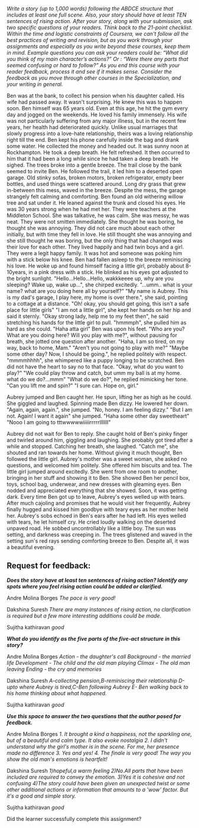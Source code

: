 *Write a story (up to 1,000 words) following the ABDCE structure that includes at least one full scene. Also, your story should have at least TEN sentences of rising action.
After your story, along with your submission, ask two specific questions of your readers. Think back to the 21-point checklist. Within the time and logistic constraints of Coursera, we can't follow all the best practices of writing and revision, but as you work through your assignments and especially as you write beyond these courses, keep them in mind.
Example questions you can ask your readers could be: “What did you think of my main character’s actions?” Or : “Were there any parts that seemed confusing or hard to follow?”
As you end this course with your reader feedback, process it and see if it makes sense. Consider the feedback as you move through other courses in the Specialization, and your writing in general.*


Ben was at the bank, to collect his pension when his daughter called. His wife had passed away. It wasn't surprising. He knew this was to happen soon. Ben himself was 65 years old. Even at this age, he hit the gym every day and jogged on the weekends. He loved his family immensely. His wife was not particularly suffering from any major illness, but in the recent few years, her health had deteriorated quickly. Unlike usual marriages that slowly progress into a love-hate relationship, theirs was a loving relationship right till the end.
 Ben kept his phone carefully inside the bag and drank some water. He collected the money and headed out. It was sunny noon at Rockhampton. He took a deep breath. He felt refreshed. It then occurred to him that it had been a long while since he had taken a deep breath. He sighed. The trees broke into a gentle breeze. The trail close by the bank seemed to invite Ben. He followed the trail, it led him to a deserted open garage. Old stinky sofas, broken motors, broken refrigerator, empty beer bottles, and used things were scattered around. Long dry grass that grew in-between this mess, waved in the breeze. Despite the mess, the garage strangely felt calming and comforting. Ben found an old withering willow tree and sat under it.
 He leaned against the trunk and closed his eyes. He was 30 years strong when he had met her. They were teachers at the Middleton School. She was talkative, he was calm. She was messy, he was neat. They were not smitten immediately. She thought he was boring, he thought she was annoying. They did not care much about each other initially, but with time they fell in love. He still thought she was annoying and she still thought he was boring, but the only thing that had changed was their love for each other. They lived happily and had twin boys and a girl. They were a legit happy family. 
 It was hot and someone was poking him with a stick below his knee. Ben had fallen asleep to the breeze reminiscing his love. He woke up and found himself facing a little girl, probably about 8-10years, in a pink dress with a stick. He blinked as his eyes got adjusted to the bright sunlight.
 "Hello...Hello...Hello, wakkkeeee up, why are you sleeping? Wake up, wake up...", she chirped excitedly.
 "...umm.. what is your name? what are you doing here all by yourself?"
 "My name is Aubrey. This is my dad's garage, I play here, my home is over there.", she said, pointing to a cottage at a distance.
 "Oh! okay, you should get going, this isn't a safe place for little girls"
 "I am not a little girl", she kept her hands on her hip and said it sternly.
 "Okay strong lady, help me to my feet then", he said stretching his hands for the little girl to pull.
 "hmmmph", she pulled him as hard as she could.
 "Haha atta girl"
Ben was upon his feet.
"Who are you? What are you doing here? Will you play with me?", without pausing for breath, she jotted one question after another.
"Haha, I am so tired, on my way, back to home, Mam."
"Aren't you not going to play with me?"
"Maybe some other day? Now, I should be going.", he replied politely with respect.
"mmmmhhhh", she whimpered like a puppy longing to be scratched. Ben did not have the heart to say no to that face.
"Okay, what do you want to play?"
"We could play throw and catch, but umm my ball is at my home. what do we do?...mmm"
"What do we do?", he replied mimicking her tone.
"Can you lift me and spin?"
"I sure can. Hope on, girl."

Aubrey jumped and Ben caught her. He spun, lifting her as high as he could. She giggled and laughed.
Spinning made Ben dizzy. He lowered her down.
"Again, again, again.", she jumped.
"No, honey. I am feeling dizzy."
"But I am not. Again! I want it again" she jumped.
"Haha some other day sweetheart"
"Nooo I am going to tttwwwwwiiiiirrrrrlllllll"

Aubrey did not wait for Ben to reply. She caught hold of Ben's pinky finger and twirled around him, giggling and laughing.
She probably got tired after a while and stopped. Catching her breath, she laughed.
"Catch me", she shouted and ran towards her home.
Without giving it much thought, Ben followed the little girl.
Aubrey's mother was a sweet woman, she asked no questions, and welcomed him politely. She offered him biscuits and tea.
The little girl jumped around excitedly. She went from one room to another, bringing in her stuff and showing it to Ben. She showed Ben her pencil box, toys, school bag, underwear, and new dresses with gleaming eyes. Ben nodded and appreciated everything that she showed.
Soon, it was getting dark. Every time Ben got up to leave, Aubrey's eyes welled up with tears. After much cajoling and promises that he would visit her frequently, Aubrey finally hugged and kissed him goodbye with teary eyes as her mother held her. 
Aubrey's sobs echoed in Ben's ears after he had left. His eyes welled with tears, he let himself cry. He cried loudly walking on the deserted unpaved road. He sobbed uncontrollably like a little boy. The sun was setting, and darkness was creeping in. The trees glistened and waved in the setting sun's red rays sending comforting breeze to Ben. Despite all, it was a beautiful evening.

## Request for feedback: 

***Does the story have at least ten sentences of rising action? Identify any spots where you feel rising action could be added or clarified.***

Andre Molina Borges
*The pace is very good!*

Dakshina Suresh
*There are many instances of rising action, no clarification is required but a few more interesting additions could be made.*

Sujitha kathiravan
*good*

***What do you identify as the five parts of the five-act structure in this story?***

Andre Molina Borges
*Action - the daughter's call Background - the married life Development - The child and the old man playing Climax - The old man leaving Ending - the cry and memories*

Dakshina Suresh
*A-collecting pension,B-reminiscing their relationship D-upto where Aubrey is tired,C-Ben following Aubrey E- Ben walking back to his home thinking about what happened.*

Sujitha kathiravan
*good*

***Use this space to answer the two questions that the author posed for feedback.***

Andre Molina Borges
*1. It brought a kind a happiness, not the sparkling one, but of a beautiful and calm type. It also evoke nostalgia
2. I didn't understand why the girl's mother is in the scene. For me, her presence made no difference
 3. Yes and yes! 
 4. The finale is very good! The way you show the old man's emotions is heartfelt!*

Dakshina Suresh
*1)hopeful,a warm feeling
 2)No.All parts that have been included are required to convey the emotion.
 3)Yes it is cohesive and not confusing
 4)The story could have been given an unexpected twist or some other additional actions or information that amounts to a 'wow' factor. But it's a good and simple story.*

Sujitha kathiravan
*good*

Did the learner successfully complete this assignment?
